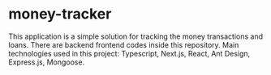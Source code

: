 # money-tracker
This application is a simple solution for tracking the money transactions and loans. There are backend frontend codes inside this repository. Main technologies used in this project: Typescript, Next.js, React, Ant Design, Express.js, Mongoose.
